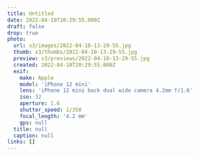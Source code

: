 ```yaml
---
title: Untitled
date: 2022-04-10T20:29:55.000Z
draft: false
drop: true
photo:
  url: s3/images/2022-04-10-13-29-55.jpg
  thumb: s3/thumbs/2022-04-10-13-29-55.jpg
  preview: s3/previews/2022-04-10-13-29-55.jpg
  created: 2022-04-10T20:29:55.000Z
  exif:
    make: Apple
    model: 'iPhone 12 mini'
    lens: 'iPhone 12 mini back dual wide camera 4.2mm f/1.6'
    iso: 32
    aperture: 1.6
    shutter_speed: 1/350
    focal_length: '4.2 mm'
    gps: null
  title: null
  caption: null
links: []
---
```

